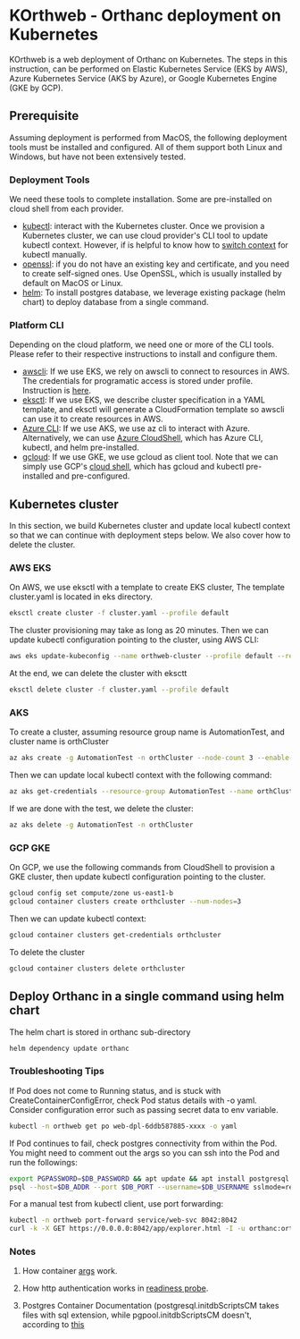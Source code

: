 # KOrthweb - Orthanc deployment on Kubernetes
KOrthweb is a web deployment of Orthanc on Kubernetes. The steps in this instruction, can be performed on Elastic Kubernetes Service (EKS by AWS), Azure Kubernetes Service (AKS by Azure), or Google Kubernetes Engine (GKE by GCP). 

## Prerequisite
Assuming deployment is performed from MacOS, the following deployment tools must be installed and configured. All of them support both Linux and Windows, but have not been extensively tested. 

### Deployment Tools
We need these tools to complete installation. Some are pre-installed on cloud shell from each provider.
* [kubectl](https://kubernetes.io/docs/tasks/tools/#kubectl): interact with the Kubernetes cluster. Once we provision a Kubernetes cluster, we can use cloud provider's CLI tool to update kubectl context. However, if is helpful to know how to [switch context](https://kubernetes.io/docs/tasks/access-application-cluster/configure-access-multiple-clusters/) for kubectl manually.
* [openssl](https://www.openssl.org/): if you do not have an existing key and certificate, and you need to create self-signed ones. Use OpenSSL, which is usually installed by default on MacOS or Linux.
* [helm](https://helm.sh/docs/intro/install/): To install postgres database, we leverage existing package (helm chart) to deploy database from a single command.  

### Platform CLI
Depending on the cloud platform, we need one or more of the CLI tools. Please refer to their respective instructions to install  and configure them. 
* [awscli](https://docs.aws.amazon.com/cli/latest/userguide/install-cliv2.html): If we use EKS, we rely on awscli to connect to resources in AWS. The credentials for programatic access is stored under profile. Instruction is [here](https://docs.aws.amazon.com/cli/latest/userguide/cli-configure-quickstart.html). 
* [eksctl](https://docs.aws.amazon.com/eks/latest/userguide/eksctl.html): If we use EKS, we describe cluster specification in a YAML template, and eksctl will generate a CloudFormation template so awscli can use it to create resources in AWS.
* [Azure CLI](https://docs.microsoft.com/en-us/cli/azure/): If we use AKS, we use az cli to interact with Azure. Alternatively, we can use [Azure CloudShell](https://docs.microsoft.com/en-us/azure/cloud-shell/overview), which has Azure CLI, kubectl, and helm pre-installed.
* [gcloud](https://cloud.google.com/sdk/docs/install): If we use GKE, we use gcloud as client tool. Note that we can simply use GCP's [cloud shell](https://cloud.google.com/shell), which has gcloud and kubectl pre-installed and pre-configured.

## Kubernetes cluster

In this section, we build Kubernetes cluster and update local kubectl context so that we can continue with deployment steps below. We also cover how to delete the cluster.
### AWS EKS

On AWS, we use eksctl with a template to create EKS cluster,  The template cluster.yaml is located in eks directory.
```sh
eksctl create cluster -f cluster.yaml --profile default
```
The cluster provisioning may take as long as 20 minutes.  Then we can update kubectl configuration pointing to the cluster, using AWS CLI:
```sh
aws eks update-kubeconfig --name orthweb-cluster --profile default --region us-east-1 
```
At the end, we can delete the cluster with eksctt
```sh
eksctl delete cluster -f cluster.yaml --profile default
```
### AKS
To create a cluster, assuming resource group name is AutomationTest, and cluster name is orthCluster
```sh
az aks create -g AutomationTest -n orthCluster --node-count 3 --enable-addons monitoring --generate-ssh-keys --tags Owner=MyOwner
```
Then we can update local kubectl context with the following command:
```sh
az aks get-credentials --resource-group AutomationTest --name orthCluster
```
If we are done with the test, we delete the cluster:
```sh
az aks delete -g AutomationTest -n orthCluster
```

### GCP GKE
On GCP, we use the following commands from CloudShell to provision a GKE cluster, then update kubectl configuration pointing to the cluster.
```sh
gcloud config set compute/zone us-east1-b
gcloud container clusters create orthcluster --num-nodes=3
```
Then we can update kubectl context:
```sh
gcloud container clusters get-credentials orthcluster
```
To delete the cluster
```sh
gcloud container clusters delete orthcluster
```

## Deploy Orthanc in a single command using helm chart
The helm chart is stored in orthanc sub-directory

```sh
helm dependency update orthanc
```

### Troubleshooting Tips
If Pod does not come to Running status, and is stuck with CreateContainerConfigError, check Pod status details with -o yaml. Consider configuration error such as passing secret data to env variable. 
```sh
kubectl -n orthweb get po web-dpl-6ddb587885-xxxx -o yaml
```
If Pod continues to fail, check postgres connectivity from within the Pod. You might need to comment out the args so you can ssh into the Pod and run the followings:
```sh
export PGPASSWORD=$DB_PASSWORD && apt update && apt install postgresql postgresql-contrib
psql --host=$DB_ADDR --port $DB_PORT --username=$DB_USERNAME sslmode=require
```
For a manual test from kubectl client, use port forwarding: 
```sh
kubectl -n orthweb port-forward service/web-svc 8042:8042
curl -k -X GET https://0.0.0.0:8042/app/explorer.html -I -u orthanc:orthanc
```


### Notes
1. How container [args](https://kubernetes.io/docs/tasks/inject-data-application/define-command-argument-container/) work.

2. How http authentication works in [readiness probe](https://stackoverflow.com/questions/33484942/how-to-use-basic-authentication-in-a-http-liveness-probe-in-kubernetes).

3. Postgres Container Documentation (postgresql.initdbScriptsCM takes files with sql extension, while pgpool.initdbScriptsCM doesn't, according to [this](https://artifacthub.io/packages/helm/bitnami/postgresql-ha)

